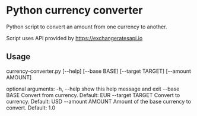 # Python currency converter

Python script to convert an amount from one currency to another.

Script uses API provided by https://exchangeratesapi.io

## Usage

currency-converter.py [--help] [--base BASE] [--target TARGET] [--amount AMOUNT]

optional arguments:
-h, --help       show this help message and exit
--base BASE      Convert from currency. Default: EUR
--target TARGET  Convert to currency. Default: USD
--amount AMOUNT  Amount of the base currency to convert. Default: 1.0
